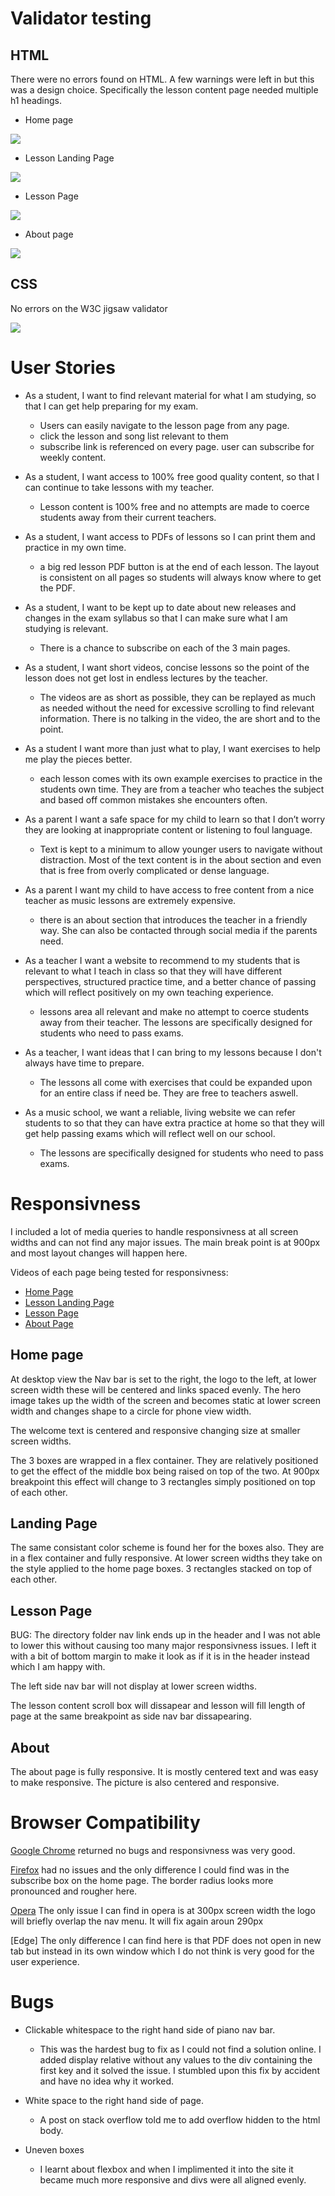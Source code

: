 # Validator testing 

## HTML 

There were no errors found on HTML. A few warnings were left in but this was a design choice. Specifically the lesson content page needed multiple h1 headings.

- Home page

<img src="assets/testing/test-index.png">

- Lesson Landing Page

<img src="assets/testing/test-landing.png">

- Lesson Page

<img src="assets/testing/test-lesson.png">

- About page

<img src="assets/testing/test-about.png">

## CSS

No errors on the W3C jigsaw validator

<img src="assets/testing/css-validator.png">

# User Stories

- As a student, I want to find relevant material for what I am studying, so that I can get help
preparing for my exam.  

  - Users can easily navigate to the lesson page from any page. 
  - click the lesson and song list relevant to them
  - subscribe link is referenced on every page. user can subscribe for weekly content.

- As a student, I want access to 100% free good quality content, so that I can continue to take
lessons with my teacher.

  - Lesson content is 100% free and no attempts are made to coerce students away from their current teachers.

- As a student, I want access to PDFs of lessons so I can print them and practice in my own time.

  - a big red lesson PDF button is at the end of each lesson. The layout is consistent on all pages so students will always know where to get the PDF. 

- As a student, I want to be kept up to date about new releases and changes in the exam syllabus
so that I can make sure what I am studying is relevant.

  - There is a chance to subscribe on each of the 3 main pages. 

- As a student, I want short videos, concise lessons so the point of the lesson does not get lost in
endless lectures by the teacher.

  - The videos are as short as possible, they can be replayed as much as needed without the need for excessive scrolling to find relevant information. There is no talking in the video, the are short and to the point.

- As a student I want more than just what to play, I want exercises to help me play the pieces
better.

  - each lesson comes with its own example exercises to practice in the students own time. They are from a teacher who teaches the subject and based off common mistakes she encounters often.

- As a parent I want a safe space for my child to learn so that I don’t worry they are looking at
inappropriate content or listening to foul language.

  - Text is kept to a minimum to allow younger users to navigate without distraction. Most of the text content is in the about section and even that is free from overly complicated or dense language. 

- As a parent I want my child to have access to free content from a nice teacher as music lessons
are extremely expensive.

  - there is an about section that introduces the teacher in a friendly way. She can also be contacted through social media if the parents need. 

- As a teacher I want a website to recommend to my students that is relevant to what I teach in
class so that they will have different perspectives, structured practice time, and a better chance
of passing which will reflect positively on my own teaching experience.
  
  - lessons area all relevant and make no attempt to coerce students away from their teacher. The lessons are specifically designed for students who need to pass exams.

- As a teacher, I want ideas that I can bring to my lessons because I don't always have time to
prepare.

  - The lessons all come with exercises that could be expanded upon for an entire class if need be. They are free to teachers aswell.

- As a music school, we want a reliable, living website we can refer students to so that they can
have extra practice at home so that they will get help passing exams which will reflect well on
our school.

  - The lessons are specifically designed for students who need to pass exams.

# Responsivness
I included a lot of media queries to handle responsivness at all screen widths and can not find any major issues. The main break point is at 900px and most layout changes will happen here.

Videos of each page being tested for responsivness:
- [Home Page](https://youtu.be/_Oz8P8lBNGQ)
- [Lesson Landing Page](https://youtu.be/k1Jt58bt__k)
- [Lesson Page](https://youtu.be/kexqcdu05E8)
- [About Page](https://youtu.be/ROMKPScvxoU)
## Home page
At desktop view the Nav bar is set to the right, the logo to the left, at lower screen width these will be centered and links spaced evenly. The hero image takes up the width of the screen and becomes static at lower screen width and changes shape to a circle for phone view width. 

The welcome text is centered and responsive changing size at smaller screen widths. 

The 3 boxes are wrapped in a flex container. They are relatively positioned to get the effect of the middle box being raised on top of the two. At 900px breakpoint this effect will change to 3 rectangles simply positioned on top of each other. 

## Landing Page

The same consistant color scheme is found her for the boxes also. They are in a flex container and fully responsive. At lower screen widths they take on the style applied to the home page boxes. 3 rectangles stacked on top of each other. 

## Lesson Page

BUG: The directory folder nav link ends up in the header and I was not able to lower this without causing too many major responsivness issues. I left it with a bit of bottom margin to make it look as if it is in the header instead which I am happy with. 

The left side nav bar will not display at lower screen widths. 

The lesson content scroll box will dissapear and lesson will fill length of page at the same breakpoint as side nav bar dissapearing. 

## About 

The about page is fully responsive. It is mostly centered text and was easy to make responsive. The picture is also centered and responsive. 

# Browser Compatibility

[Google Chrome](https://www.google.com/chrome/?brand=FHFK&gclid=CjwKCAjw092IBhAwEiwAxR1lRnrDJkW2rc2m-_DsqG2ISAAChH0tbKgopfm-3BMuide3ikPssZgvWhoCsVUQAvD_BwE&gclsrc=aw.ds)
returned no bugs and responsivness was very good. 

[Firefox](https://www.mozilla.org/en-US/firefox/) had no issues and the only difference I could find was in the subscribe box on the home page. The border radius looks more pronounced and rougher here. 

[Opera](www.opera.com) The only issue I can find in opera is at 300px screen width the logo will briefly overlap the nav menu. It will fix again aroun 290px

[Edge] The only difference I can find here is that PDF does not open in new tab but instead in its own window which I do not think is very good for the user experience.

# Bugs 

- Clickable whitespace to the right hand side of piano nav bar.
  - This was the hardest bug to fix as I could not find a solution online. I added display relative without any values to the div containing the first key and it solved the issue. I stumbled upon this fix by accident and have no idea why it worked. 

- White space to the right hand side of page. 
  - A post on stack overflow told me to add overflow hidden to the html body. 

- Uneven boxes 
  - I learnt about flexbox and when I implimented it into the site it became much more responsive and divs were all aligned evenly. 



